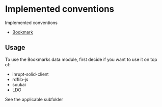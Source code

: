 # Implemented conventions
Implemented conventions

- [Bookmark](https://pdsinterop.org/conventions/bookmark/)

## Usage
To use the Bookmarks data module, first decide if you want to use it on top of:
* inrupt-solid-client
* rdflib-js
* soukai
* LDO

See the applicable subfolder